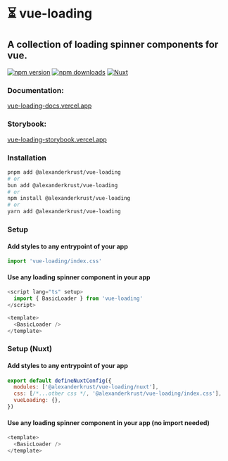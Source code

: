 <h1>⏳ vue-loading</h1>

<h2>A collection of loading spinner components for vue.</h2>

[![npm version][npm-version-src]][npm-version-href]
[![npm downloads][npm-downloads-src]][npm-downloads-href]
[![Nuxt][nuxt-src]][nuxt-href]

<h3>Documentation:</h3>
<p><a href="https://vue-loading-docs.vercel.app">vue-loading-docs.vercel.app</a></p>

<h3>Storybook:</h3>
<p><a href="https://vue-loading-storybook.vercel.app">vue-loading-storybook.vercel.app</a></p>


<h3>Installation</h3>

```sh
pnpm add @alexanderkrust/vue-loading
# or
bun add @alexanderkrust/vue-loading
# or
npm install @alexanderkrust/vue-loading
# or
yarn add @alexanderkrust/vue-loading
```

<h3>Setup</h3>

#### Add styles to any entrypoint of your app

```js
import 'vue-loading/index.css'
```

#### Use any loading spinner component in your app

```js
<script lang="ts" setup>
  import { BasicLoader } from 'vue-loading'
</script>

<template>
  <BasicLoader />
</template>
```

<h3>Setup (Nuxt)</h3>

#### Add styles to any entrypoint of your app

```js
export default defineNuxtConfig({
  modules: ['@alexanderkrust/vue-loading/nuxt'],
  css: [/*...other css */, '@alexanderkrust/vue-loading/index.css'],
  vueLoading: {},
})
```

#### Use any loading spinner component in your app (no import needed)

```js
<template>
  <BasicLoader />
</template>
```

<!-- Badges -->
[npm-version-src]: https://img.shields.io/npm/v/my-module/latest.svg?style=flat&colorA=020420&colorB=00DC82
[npm-version-href]: https://npmjs.com/package/@alexanderkrust/vue-loading

[npm-downloads-src]: https://img.shields.io/npm/dm/my-module.svg?style=flat&colorA=020420&colorB=00DC82
[npm-downloads-href]: https://npmjs.com/package/@alexanderkrust/vue-loading

[nuxt-src]: https://img.shields.io/badge/Nuxt-020420?logo=nuxt.js
[nuxt-href]: https://nuxt.com
